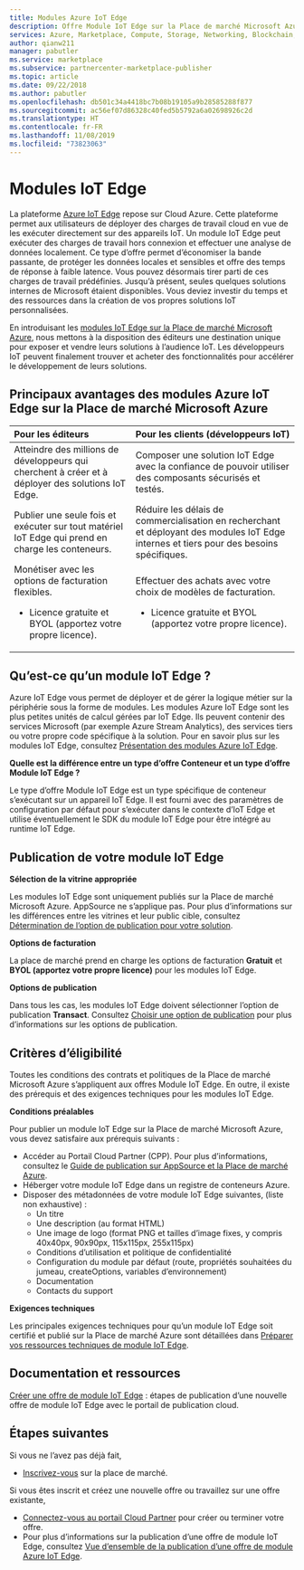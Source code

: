 ```yaml
---
title: Modules Azure IoT Edge
description: Offre Module IoT Edge sur la Place de marché Microsoft Azure pour les éditeurs de services.
services: Azure, Marketplace, Compute, Storage, Networking, Blockchain, IoT Edge module offer
author: qianw211
manager: pabutler
ms.service: marketplace
ms.subservice: partnercenter-marketplace-publisher
ms.topic: article
ms.date: 09/22/2018
ms.author: pabutler
ms.openlocfilehash: db501c34a4418bc7b08b19105a9b28585288f877
ms.sourcegitcommit: ac56ef07d86328c40fed5b5792a6a02698926c2d
ms.translationtype: HT
ms.contentlocale: fr-FR
ms.lasthandoff: 11/08/2019
ms.locfileid: "73823063"
---
```

# <a name="iot-edge-modules"></a>Modules IoT Edge

La plateforme [Azure IoT Edge](https://azure.microsoft.com/services/iot-edge/) repose sur Cloud Azure.  Cette plateforme permet aux utilisateurs de déployer des charges de travail cloud en vue de les exécuter directement sur des appareils IoT.  Un module IoT Edge peut exécuter des charges de travail hors connexion et effectuer une analyse de données localement. Ce type d’offre permet d’économiser la bande passante, de protéger les données locales et sensibles et offre des temps de réponse à faible latence.  Vous pouvez désormais tirer parti de ces charges de travail prédéfinies. Jusqu’à présent, seules quelques solutions internes de Microsoft étaient disponibles.  Vous deviez investir du temps et des ressources dans la création de vos propres solutions IoT personnalisées.

En introduisant les [modules IoT Edge sur la Place de marché Microsoft Azure](https://azuremarketplace.microsoft.com/marketplace/apps/category/internet-of-things?page=1), nous mettons à la disposition des éditeurs une destination unique pour exposer et vendre leurs solutions à l’audience IoT. Les développeurs IoT peuvent finalement trouver et acheter des fonctionnalités pour accélérer le développement de leurs solutions.  

## <a name="key-benefits-of-iot-edge-modules-in-azure-marketplace"></a>Principaux avantages des modules Azure IoT Edge sur la Place de marché Microsoft Azure

| **Pour les éditeurs**    | **Pour les clients (développeurs IoT)**  |
| :------------------- | :-------------------|
| Atteindre des millions de développeurs qui cherchent à créer et à déployer des solutions IoT Edge.  | Composer une solution IoT Edge avec la confiance de pouvoir utiliser des composants sécurisés et testés. |
| Publier une seule fois et exécuter sur tout matériel IoT Edge qui prend en charge les conteneurs. | Réduire les délais de commercialisation en recherchant et déployant des modules IoT Edge internes et tiers pour des besoins spécifiques. |
| Monétiser avec les options de facturation flexibles. <ul> <li> Licence gratuite et BYOL (apportez votre propre licence). </li> </ul> | Effectuer des achats avec votre choix de modèles de facturation. <ul> <li> Licence gratuite et BYOL (apportez votre propre licence). </li> </ul> |

## <a name="what-is-an-iot-edge-module"></a>Qu’est-ce qu’un module IoT Edge ?

Azure IoT Edge vous permet de déployer et de gérer la logique métier sur la périphérie sous la forme de modules. Les modules Azure IoT Edge sont les plus petites unités de calcul gérées par IoT Edge. Ils peuvent contenir des services Microsoft (par exemple Azure Stream Analytics), des services tiers ou votre propre code spécifique à la solution. Pour en savoir plus sur les modules IoT Edge, consultez [Présentation des modules Azure IoT Edge](https://docs.microsoft.com/azure/iot-edge/iot-edge-modules).

**Quelle est la différence entre un type d’offre Conteneur et un type d’offre Module IoT Edge ?**

Le type d’offre Module IoT Edge est un type spécifique de conteneur s’exécutant sur un appareil IoT Edge. Il est fourni avec des paramètres de configuration par défaut pour s’exécuter dans le contexte d’IoT Edge et utilise éventuellement le SDK du module IoT Edge pour être intégré au runtime IoT Edge.

## <a name="publishing-your-iot-edge-module"></a>Publication de votre module IoT Edge

**Sélection de la vitrine appropriée**

Les modules IoT Edge sont uniquement publiés sur la Place de marché Microsoft Azure. AppSource ne s’applique pas.  Pour plus d’informations sur les différences entre les vitrines et leur public cible, consultez [Détermination de l’option de publication pour votre solution](https://docs.microsoft.com/azure/marketplace/determine-your-listing-type).
 
**Options de facturation**

La place de marché prend en charge les options de facturation **Gratuit** et **BYOL (apportez votre propre licence)** pour les modules IoT Edge.
 
**Options de publication**

Dans tous les cas, les modules IoT Edge doivent sélectionner l’option de publication **Transact**.  Consultez [Choisir une option de publication](https://docs.microsoft.com/azure/marketplace/determine-your-listing-type) pour plus d’informations sur les options de publication.  

## <a name="eligibility-criteria"></a>Critères d’éligibilité

Toutes les conditions des contrats et politiques de la Place de marché Microsoft Azure s’appliquent aux offres Module IoT Edge.  En outre, il existe des prérequis et des exigences techniques pour les modules IoT Edge.  

**Conditions préalables**

Pour publier un module IoT Edge sur la Place de marché Microsoft Azure, vous devez satisfaire aux prérequis suivants :

- Accéder au Portail Cloud Partner (CPP). Pour plus d’informations, consultez le [Guide de publication sur AppSource et la Place de marché Azure](https://docs.microsoft.com/azure/marketplace/marketplace-publishers-guide).
- Héberger votre module IoT Edge dans un registre de conteneurs Azure. 
- Disposer des métadonnées de votre module IoT Edge suivantes, (liste non exhaustive) : 
    - Un titre
    - Une description (au format HTML)
    - Une image de logo (format PNG et tailles d’image fixes, y compris 40x40px, 90x90px, 115x115px, 255x115px)
    - Conditions d’utilisation et politique de confidentialité
    - Configuration du module par défaut (route, propriétés souhaitées du jumeau, createOptions, variables d’environnement)
    - Documentation
    - Contacts du support

**Exigences techniques**

Les principales exigences techniques pour qu’un module IoT Edge soit certifié et publié sur la Place de marché Azure sont détaillées dans [Préparer vos ressources techniques de module IoT Edge](https://docs.microsoft.com/azure/marketplace/cloud-partner-portal/iot-edge-module/cpp-create-technical-assets).  

## <a name="documentation-and-resources"></a>Documentation et ressources

[Créer une offre de module IoT Edge](https://docs.microsoft.com/azure/marketplace/cloud-partner-portal/iot-edge-module/cpp-create-offer) : étapes de publication d’une nouvelle offre de module IoT Edge avec le portail de publication cloud.

## <a name="next-steps"></a>Étapes suivantes

Si vous ne l’avez pas déjà fait,

- [Inscrivez-vous](https://azuremarketplace.microsoft.com/sell) sur la place de marché.

Si vous êtes inscrit et créez une nouvelle offre ou travaillez sur une offre existante,

- [Connectez-vous au portail Cloud Partner](https://cloudpartner.azure.com/) pour créer ou terminer votre offre.
- Pour plus d’informations sur la publication d’une offre de module IoT Edge, consultez [Vue d’ensemble de la publication d’une offre de module Azure IoT Edge](https://docs.microsoft.com/azure/marketplace/cloud-partner-portal/iot-edge-module/cpp-offer-process-parts).
